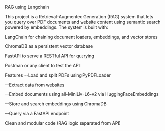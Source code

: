 RAG using Langchain


This project is a Retrieval-Augmented Generation (RAG) system that lets you query over PDF documents and website content using semantic search powered by embeddings. The system is built with:

LangChain for chaining document loaders, embeddings, and vector stores

ChromaDB as a persistent vector database

FastAPI to serve a RESTful API for querying

Postman or any client to test the API

 Features
 --Load and split PDFs using PyPDFLoader

 --Extract data from websites

 --Embed documents using all-MiniLM-L6-v2 via HuggingFaceEmbeddings

 --Store and search embeddings using ChromaDB

 --Query via a FastAPI endpoint

 Clean and modular code (RAG logic separated from API)
